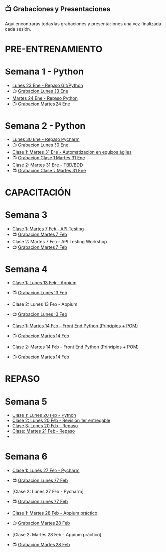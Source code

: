 ## 📺 Grabaciones y Presentaciones
Aquí encontrarás todas las grabaciones y presentaciones una vez finalizada cada sesión.

# PRE-ENTRENAMIENTO
# Semana 1 - Python
- [Lunes 23 Ene - Repaso Git/Python ](https://drive.google.com/file/d/1aOBS3WBkb2Wu83OD96jQzCdB3SSTYeCY/view?usp=sharing)
- 📺 [Grabacion Lunes 23 Ene](https://drive.google.com/file/d/1ilCrT7G-11k4v5Jr6eZkdSqGAZrhMLZJ/view?usp=sharing)
- [Martes 24 Ene - Repaso Python](https://drive.google.com/file/d/1Q8hn5TgSPkDJTGx0fINUHXM6Pcxy-2lF/view?usp=sharing)
- 📺 [Grabacion Martes 24 Ene](https://drive.google.com/file/d/1h4ANfgtsLcH9CpsFgnpYXG9FyzywYUOW/view?usp=sharing)

# Semana 2 - Python
- [Lunes 30 Ene - Repaso Pycharm](https://drive.google.com/file/d/1gtU2mGpx3UdgaL1KVT4ayXwPhfd4JsNQ/view?usp=sharing)
- 📺 [Grabacion Lunes 30 Ene](https://drive.google.com/file/d/1Dgl6ebRJlz5ck4054rt9XyNaCHmgwf-X/view?usp=sharing)
- [Clase 1: Martes 31 Ene - Automatización en equipos ágiles](https://drive.google.com/file/d/1f4InOW4dv7zirmE8aaRfGO48h50Npf3R/view?usp=sharing)
- 📺 [Grabacion Clase 1 Martes 31 Ene](https://drive.google.com/file/d/1r8TOnh-9jnAXJkLml2hOUa29Qvv5hg96/view?usp=sharing)
- [Clase 2: Martes 31 Ene - TBD/BDD](https://drive.google.com/file/d/1ItxlirbxeNjGuUtFwp6hH8FZzzFh7MT0/view?usp=sharing)
- 📺 [Grabacion Clase 2 Martes 31 Ene](https://drive.google.com/file/d/1vrZ1l59Bi1eNjT_szOVH2kjpOAJ91yal/view?usp=sharing)

# CAPACITACIÓN
# Semana 3
- [Clase 1: Martes 7 Feb - API Testing](https://drive.google.com/file/d/17MUyfKZ1IAkA6WjzY9uuFClpUA710PYF/view?usp=sharing)
- 📺 [Grabacion Martes 7 Feb](https://drive.google.com/file/d/1uPjF4XWL6qLqBr5RP41Q6AB4FXARZZ5A/view?usp=sharing)
- Clase 2: Martes 7 Feb - API Testing Workshop
- 📺 [Grabacion Martes 7 Feb](https://drive.google.com/file/d/1zANkjBDHwqRkyM8ITANKCWKLBKioHL5J/view?usp=sharing)

# Semana 4
- [Clase 1: Lunes 13 Feb - Appium](https://drive.google.com/file/d/1i4w87r6DyS8H5mLHiitMFscVFre9vtP2/view?usp=sharing)
- 📺 [Grabacion Lunes 13 Feb](https://drive.google.com/file/d/1k4U0eMAAjlC2a-N8v2rJWtD79QW8pw2w/view?usp=sharing)
- Clase 2: Lunes 13 Feb - Appium
- 📺 [Grabacion Lunes 13 Feb](https://drive.google.com/file/d/1vrZ1l59Bi1eNjT_szOVH2kjpOAJ91yal/view?usp=sharing)

- [Clase 1: Martes 14 Feb - Front End Python (Principios + POM)](https://drive.google.com/file/d/1VQEIKbY7PJRwuwWOeTKTqbKhj9RTRvjk/view?usp=sharing)
- 📺 [Grabacion Martes 14 Feb](https://drive.google.com/file/d/1mZgN3ye71-MnnN7McAMJEwsyTcrY4Nq-/view?usp=sharing)
- Clase 2: Martes 14 Feb - Front End Python (Principios + POM)
- 📺 [Grabacion Martes 14 Feb](https://drive.google.com/file/d/14Rw7Se0bB-7XvfVITG9rDjelBV8ck8Hb/view?usp=sharing)

# REPASO
# Semana 5
- [Clase 1: Lunes 20 Feb - Python](https://drive.google.com/file/d/1i3QJcoD70_hxbHXQpaFWcffHAFNJ_o8Y/view?usp=sharing)
- [Clase 2: Lunes 20 Feb - Revisión 1er entregable](https://drive.google.com/file/d/1LZRgjx0V1ucIdT6W8R_2NarJO1iOkm3d/view?usp=sharing)
- [Clase 3: Lunes 20 Feb - Repaso](https://drive.google.com/file/d/1NynP09G6JQNieJs-mqeiGEeen8OZ-3v7/view?usp=sharing)
- [Clase: Martes 21 Feb - Repaso](https://drive.google.com/file/d/1fDwwz6WZ11TtiM1IXJ26JeFOmoOyTqK1/view?usp=sharing)
- 

# Semana 6
- [Clase 1: Lunes 27 Feb - Pycharm](https://drive.google.com/file/d/17fVmxTM-s7fFq5UV2uxYiPJQwN-7u5v7/view?usp=sharing)
- 📺 [Grabacion Lunes 27 Feb](https://drive.google.com/file/d/1Lkbpdby1i5N_PftNAt1JUhBcAAJdpmyx/view?usp=sharing)
- [Clase 2: Lunes 27 Feb - Pycharm]
- 📺 [Grabacion Lunes 27 Feb](https://drive.google.com/file/d/1HKw-_ftXjnvlGKokOK7-IYsU5im2HFHH/view?usp=sharing)

- [Clase 1: Martes 28 Feb - Appium práctico](https://drive.google.com/file/d/12N3JRBaiuWJQ_KfJydu7I_DCxUQi813U/view?usp=sharing)
- 📺 [Grabacion Martes 28 Feb]()
- [Clase 2: Martes 28 Feb - Appium práctico]
- 📺 [Grabacion Martes 28 Feb]()


